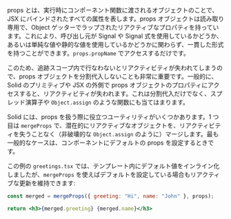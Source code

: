 props とは、実行時にコンポーネント関数に渡されるオブジェクトのことで、JSX にバインドされたすべての属性を表します。props オブジェクトは読み取り専用で、Object ゲッターでラップされたリアクティブなプロパティを持っています。これにより、呼び出し元が Signal や Signal 式を使用しているかどうか、あるいは単純な値や静的な値を使用しているかどうかに関わらず、一貫した形式を持つことができます。`props.propName` でアクセスするだけです。

このため、追跡スコープ内で行なわないとリアクティビティが失われてしまうので、props オブジェクトを分割代入しないことも非常に重要です。一般的に、Solid のプリミティブや JSX の外側で props オブジェクトのプロパティにアクセスすると、リアクティビティが失われます。これは分割代入だけでなく、スプレッド演算子や `Object.assign` のような関数にも当てはまります。

Solid には、props を扱う際に役立つユーティリティがいくつかあります。1 つ目は `mergeProps` で、潜在的にリアクティブなオブジェクトを、リアクティビティを失うことなく（非破壊的な `Object.assign` のように）マージします。最も一般的なケースは、コンポーネントにデフォルトの props を設定するときです。

この例の `greetings.tsx` では、テンプレート内にデフォルト値をインライン化しましたが、`mergeProps` を使えばデフォルトを設定している場合もリアクティブな更新を維持できます:

```jsx
const merged = mergeProps({ greeting: "Hi", name: "John" }, props);

return <h3>{merged.greeting} {merged.name}</h3>
```
